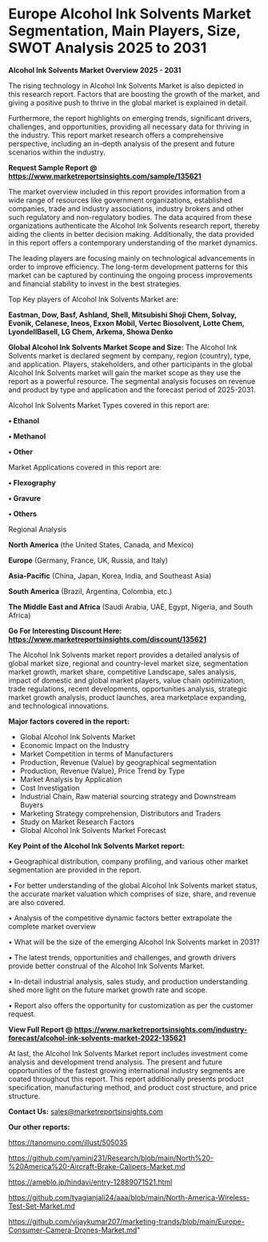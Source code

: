 # Europe Alcohol Ink Solvents Market Segmentation, Main Players, Size, SWOT Analysis 2025 to 2031

<Strong> Alcohol Ink Solvents Market Overview 2025 - 2031</strong>

The rising technology in Alcohol Ink Solvents Market is also depicted in this research report. Factors that are boosting the growth of the market, and giving a positive push to thrive in the global market is explained in detail.

Furthermore, the report highlights on emerging trends, significant drivers, challenges, and opportunities, providing all necessary data for thriving in the industry. This report market research offers a comprehensive perspective, including an in-depth analysis of the present and future scenarios within the industry.

<strong>Request Sample Report @ <a href=https://www.marketreportsinsights.com/sample/135621>https://www.marketreportsinsights.com/sample/135621</a></strong>

The market overview included in this report provides information from a wide range of resources like government organizations, established companies, trade and industry associations, industry brokers and other such regulatory and non-regulatory bodies. The data acquired from these organizations authenticate the Alcohol Ink Solvents research report, thereby aiding the clients in better decision making. Additionally, the data provided in this report offers a contemporary understanding of the market dynamics.

The leading players are focusing mainly on technological advancements in order to improve efficiency. The long-term development patterns for this market can be captured by continuing the ongoing process improvements and financial stability to invest in the best strategies.

Top Key players of Alcohol Ink Solvents Market are:

<strong>Eastman, Dow, Basf, Ashland, Shell, Mitsubishi Shoji Chem, Solvay, Evonik, Celanese, Ineos, Exxon Mobil, Vertec Biosolvent, Lotte Chem, LyondellBasell, LG Chem, Arkema, Showa Denko</strong>

<strong><b>Global Alcohol Ink Solvents Market Scope and Size:</b></strong>
The Alcohol Ink Solvents market is declared segment by company, region (country), type, and application. Players, stakeholders, and other participants in the global Alcohol Ink Solvents market will gain the market scope as they use the report as a powerful resource. The segmental analysis focuses on revenue and product by type and application and the forecast period of 2025-2031.

Alcohol Ink Solvents Market Types covered in this report are:

<strong>• Ethanol

• Methanol

• Other</strong>

Market Applications covered in this report are:

<strong>• Flexography

• Gravure

• Others</strong> 

Regional Analysis

<strong>North America</strong> (the United States, Canada, and Mexico)

<strong>Europe</strong> (Germany, France, UK, Russia, and Italy)

<strong>Asia-Pacific</strong> (China, Japan, Korea, India, and Southeast Asia)

<strong>South America</strong> (Brazil, Argentina, Colombia, etc.)

<strong>The Middle East and Africa</strong> (Saudi Arabia, UAE, Egypt, Nigeria, and South Africa)

<strong>Go For Interesting Discount Here: <a href=https://www.marketreportsinsights.com/discount/135621>https://www.marketreportsinsights.com/discount/135621</a></strong>

The Alcohol Ink Solvents market report provides a detailed analysis of global market size, regional and country-level market size, segmentation market growth, market share, competitive Landscape, sales analysis, impact of domestic and global market players, value chain optimization, trade regulations, recent developments, opportunities analysis, strategic market growth analysis, product launches, area marketplace expanding, and technological innovations.

<strong><b>Major factors covered in the report:</b></strong>
<ul>
  <li>Global Alcohol Ink Solvents Market </li>
  <li>Economic Impact on the Industry</li>
  <li>Market Competition in terms of Manufacturers</li>
  <li>Production, Revenue (Value) by geographical segmentation</li>
  <li>Production, Revenue (Value), Price Trend by Type</li>
  <li>Market Analysis by Application</li>
  <li>Cost Investigation</li>
  <li>Industrial Chain, Raw material sourcing strategy and Downstream Buyers</li>
  <li>Marketing Strategy comprehension, Distributors and Traders</li>
  <li>Study on Market Research Factors</li>
  <li>Global Alcohol Ink Solvents Market Forecast</li>
</ul>

<strong><b>Key Point of the Alcohol Ink Solvents Market report:</b></strong>

• Geographical distribution, company profiling, and various other market segmentation are provided in the report.

• For better understanding of the global Alcohol Ink Solvents market status, the accurate market valuation which comprises of size, share, and revenue are also covered.

• Analysis of the competitive dynamic factors better extrapolate the complete market overview

• What will be the size of the emerging Alcohol Ink Solvents market in 2031?

• The latest trends, opportunities and challenges, and growth drivers provide better construal of the Alcohol Ink Solvents Market.

• In-detail industrial analysis, sales study, and production understanding shed more light on the future market growth rate and scope.

• Report also offers the opportunity for customization as per the customer request.

<strong><b>View Full Report @ <a href=https://www.marketreportsinsights.com/industry-forecast/alcohol-ink-solvents-market-2022-135621>https://www.marketreportsinsights.com/industry-forecast/alcohol-ink-solvents-market-2022-135621</a></b></strong>


At last, the Alcohol Ink Solvents Market report includes investment come analysis and development trend analysis. The present and future opportunities of the fastest growing international industry segments are coated throughout this report. This report additionally presents product specification, manufacturing method, and product cost structure, and price structure.

<strong>Contact Us:</strong>
sales@marketreportsinsights.com

<strong>Our other reports:</strong>

<a href=https://tanomuno.com/illust/505035>https://tanomuno.com/illust/505035</a>

<a href=https://github.com/yamini231/Research/blob/main/North%20-%20America%20-Aircraft-Brake-Calipers-Market.md>https://github.com/yamini231/Research/blob/main/North%20-%20America%20-Aircraft-Brake-Calipers-Market.md</a>

<a href=https://ameblo.jp/hindavi/entry-12889071521.html>https://ameblo.jp/hindavi/entry-12889071521.html</a>

<a href=https://github.com/tyagianjali24/aaa/blob/main/North-America-Wireless-Test-Set-Market.md>https://github.com/tyagianjali24/aaa/blob/main/North-America-Wireless-Test-Set-Market.md</a>

<a href=https://github.com/vijaykumar207/marketing-trands/blob/main/Europe-Consumer-Camera-Drones-Market.md>https://github.com/vijaykumar207/marketing-trands/blob/main/Europe-Consumer-Camera-Drones-Market.md</a>"
